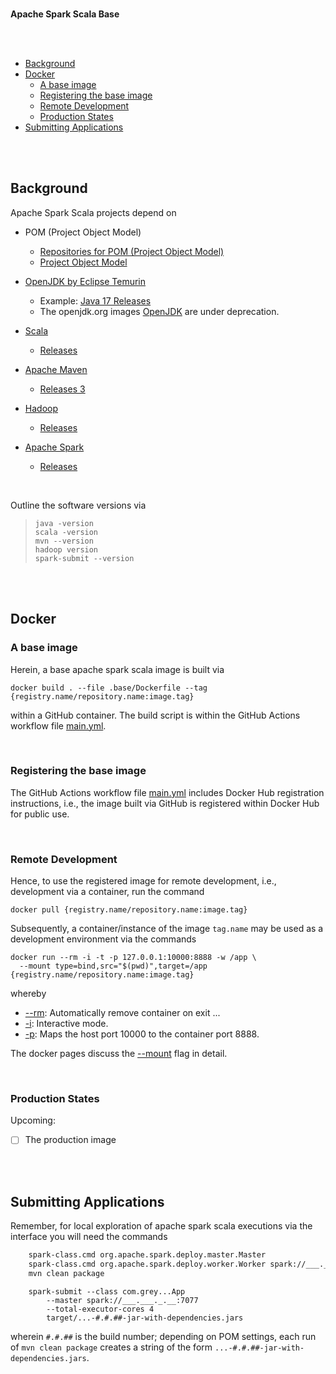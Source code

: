 <br>


**Apache Spark Scala Base**


<br>
<br>


* [Background](#background)
* [Docker](#docker)
  * [A base image](#a-base-image)
  * [Registering the base image](#registering-the-base-image)
  * [Remote Development](#remote-development)
  * [Production States](#production-states)
* [Submitting Applications](#submitting-applications)


<br>
<br>


## Background

Apache Spark Scala projects depend on

* POM (Project Object Model)
  * [Repositories for POM (Project Object Model)](https://mvnrepository.com/repos)
  * [Project Object Model](https://maven.apache.org/guides/introduction/introduction-to-the-pom.html)

* [OpenJDK by Eclipse Temurin](https://hub.docker.com/_/eclipse-temurin)
  * Example: [Java 17 Releases](https://hub.docker.com/_/eclipse-temurin/tags?page=1&name=17)
  * The openjdk.org images [OpenJDK](https://hub.docker.com/_/openjdk) are under deprecation.

* [Scala](https://scala-lang.org)
  * [Releases](https://scala-lang.org/download/all.html)

* [Apache Maven](https://maven.apache.org)
  * [Releases 3](https://dlcdn.apache.org/maven/maven-3/)

* [Hadoop](https://hadoop.apache.org)
  * [Releases](https://dlcdn.apache.org/hadoop/common/)

* [Apache Spark](https://spark.apache.org)
  * [Releases](https://dlcdn.apache.org/spark/)

<br>

Outline the software versions via

> ```shell
> java -version
> scala -version
> mvn --version
> hadoop version
> spark-submit --version
> ```


<br>
<br>


## Docker

### A base image

Herein, a base apache spark scala image is built via

```shell
docker build . --file .base/Dockerfile --tag {registry.name/repository.name:image.tag}
```

within a GitHub container.  The build script is within the GitHub Actions workflow file [main.yml](.github/workflows/main.yml).

<br>

### Registering the base image

The GitHub Actions workflow file [main.yml](.github/workflows/main.yml) includes Docker Hub registration instructions, i.e., the image built via GitHub is registered within Docker Hub for public use.

<br>

### Remote Development

Hence, to use the registered image for remote development, i.e., development via a container, run the command

```shell
docker pull {registry.name/repository.name:image.tag}
```

Subsequently, a container/instance of the image `tag.name` may be used as a development environment via the commands

```shell
docker run --rm -i -t -p 127.0.0.1:10000:8888 -w /app \
  --mount type=bind,src="$(pwd)",target=/app {registry.name/repository.name:image.tag}
```

whereby

* [--rm](https://docs.docker.com/engine/reference/commandline/run/#:~:text=a%20container%20exits-,%2D%2Drm,-Automatically%20remove%20the): Automatically remove container on exit ...
* [-i](https://docs.docker.com/engine/reference/commandline/run/#:~:text=and%20reaps%20processes-,%2D%2Dinteractive,-%2C%20%2Di): Interactive mode.
* [-p](https://docs.docker.com/engine/reference/commandline/run/#:~:text=%2D%2Dpublish%20%2C-,%2Dp,-Publish%20a%20container%E2%80%99s): Maps the host port 10000 to the container port 8888.

The docker pages discuss the [--mount](https://docs.docker.com/build/guide/mounts/) flag in detail.


<br>

### Production States

Upcoming:
- [ ] The production image


<br>
<br>


## Submitting Applications

Remember, for local exploration of apache spark scala executions via the interface you will need the commands

```bash
    spark-class.cmd org.apache.spark.deploy.master.Master
    spark-class.cmd org.apache.spark.deploy.worker.Worker spark://___.___._.__:7077
    mvn clean package
```

```shell
    spark-submit --class com.grey...App 
        --master spark://___.___._.__:7077 
        --total-executor-cores 4 
        target/...-#.#.##-jar-with-dependencies.jars
```

wherein `#.#.##` is the build number; depending on <span title='Project Object Model'>POM</span> settings, each run of `mvn clean package` creates a string of the form `...-#.#.##-jar-with-dependencies.jars`.


<br>
<br>

<br>
<br>

<br>
<br>

<br>
<br>
